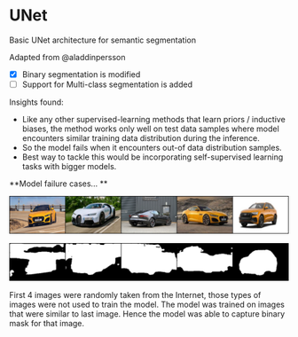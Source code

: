 # UNet
Basic UNet architecture for semantic segmentation

Adapted from @aladdinpersson
- [x] Binary segmentation is modified
- [ ] Support for Multi-class segmentation is added 

Insights found:
- Like any other supervised-learning methods that learn priors / inductive biases, the method works only well on test data samples where model encounters similar training data distribution during the inference.
- So the model fails when it encounters out-of data distribution samples.
- Best way to tackle this would be incorporating self-supervised learning tasks with bigger models.

**Model failure cases... **
<p align='center'>
 <img src='./inferences/original_0.png'>
</p>

<p align='center'>
 <img src='./inferences/pred_0.png'>
</p>

First 4 images were randomly taken from the Internet, those types of images were not used to train the model. The model was trained on images that were similar to last image. Hence the model was able to capture binary mask for that image. 